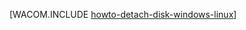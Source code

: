 ﻿<properties linkid="manage-windows-how-to-guides-detach-a-disk" urlDisplayName="Detach a Disk" pageTitle="从 Windows 虚拟机分离磁盘 | Azure" metaKeywords="" description="了解如何从 Azure 中的 Windows 虚拟机分离磁盘。" metaCanonical="" services="virtual-machines,storage" documentationCenter="" title="How to Detach a Data Disk from a Virtual Machine" authors="" solutions="" manager="" editor="" />






[WACOM.INCLUDE [howto-detach-disk-windows-linux](../includes/howto-detach-disk-windows-linux.md)]
<!--HONumber=41-->
